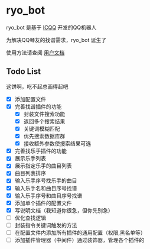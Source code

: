 # ryo_bot

ryo_bot 是基于 [ICQQ](https://github.com/icqqjs/icqq) 开发的QQ机器人

为解决QQ琴友的找谱需求，ryo_bot 诞生了

使用方法请查阅 [用户文档](https://ryobot.netlify.app/use.html)

## Todo List

这饼啊，吃不起总画得起吧

- [x] 添加配置文件
- [x] 完善找谱插件的功能
  - [x]  封装文件搜索功能
  - [x]  返回多个搜索结果
  - [x]  关键词模糊匹配
  - [x]  优先搜索数据库群
  - [x]  接收额外参数使搜索结果可选
- [x]  完善找乐手插件的功能
  - [x]  展示乐手列表
  - [x]  展示指定乐手的曲目列表
  - [x]  曲目列表排序
  - [x]  输入乐手序号找乐手的曲目
  - [x]  输入乐手名和曲目序号找谱
  - [x]  输入乐手序号和曲目序号找谱
- [x] 添加单个插件的配置文件
- [x] 写说明文档（我知道你很急，但你先别急）
- [ ] 优化查找逻辑
- [ ] 封装指令关键词触发的方法
- [ ] 在配置文件内添加所有插件的通用配置（权限,黑名单等）
- [ ] 添加插件管理器（中间件）通过装饰器，管理各个插件的
